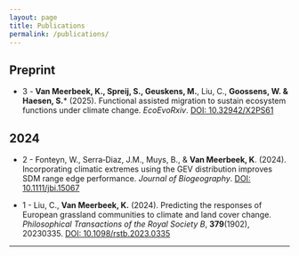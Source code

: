 ```yaml
---
layout: page
title: Publications
permalink: /publications/
---
```


## Preprint
- 3 - **Van Meerbeek, K., Spreij, S., Geuskens, M.**, Liu, C., **Goossens, W. & Haesen, S.*** (2025). Functional assisted migration to sustain ecosystem functions under climate change. *EcoEvoRxiv*. [DOI: 10.32942/X2PS61](https://doi.org/10.32942/X2PS61)

## 2024

- 2 - Fonteyn, W., Serra‐Diaz, J.M., Muys, B., & **Van Meerbeek, K**. (2024). Incorporating climatic extremes using the GEV distribution improves SDM range edge performance. *Journal of Biogeography*. [DOI: 10.1111/jbi.15067](https://doi.org/10.1111/jbi.15067)

- 1 - Liu, C., **Van Meerbeek, K.** (2024). Predicting the responses of European grassland communities to climate and land cover change. *Philosophical Transactions of the Royal Society B*, **379**(1902), 20230335. [DOI: 10.1098/rstb.2023.0335](https://doi.org/10.1098/rstb.2023.0335)

---